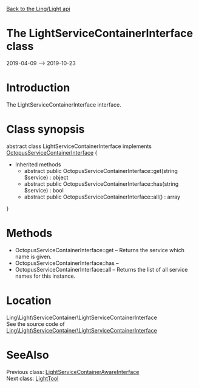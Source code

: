 [Back to the Ling/Light api](https://github.com/lingtalfi/Light/blob/master/doc/api/Ling/Light.md)



The LightServiceContainerInterface class
================
2019-04-09 --> 2019-10-23






Introduction
============

The LightServiceContainerInterface interface.



Class synopsis
==============


abstract class <span class="pl-k">LightServiceContainerInterface</span> implements [OctopusServiceContainerInterface](https://github.com/lingtalfi/Octopus/blob/master/ServiceContainer/OctopusServiceContainerInterface.php) {

- Inherited methods
    - abstract public OctopusServiceContainerInterface::get(string $service) : object
    - abstract public OctopusServiceContainerInterface::has(string $service) : bool
    - abstract public OctopusServiceContainerInterface::all() : array

}






Methods
==============

- OctopusServiceContainerInterface::get &ndash; Returns the service which name is given.
- OctopusServiceContainerInterface::has &ndash; 
- OctopusServiceContainerInterface::all &ndash; Returns the list of all service names for this instance.





Location
=============
Ling\Light\ServiceContainer\LightServiceContainerInterface<br>
See the source code of [Ling\Light\ServiceContainer\LightServiceContainerInterface](https://github.com/lingtalfi/Light/blob/master/ServiceContainer/LightServiceContainerInterface.php)



SeeAlso
==============
Previous class: [LightServiceContainerAwareInterface](https://github.com/lingtalfi/Light/blob/master/doc/api/Ling/Light/ServiceContainer/LightServiceContainerAwareInterface.md)<br>Next class: [LightTool](https://github.com/lingtalfi/Light/blob/master/doc/api/Ling/Light/Tool/LightTool.md)<br>
